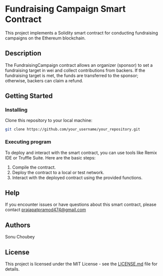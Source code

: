 # Fundraising Campaign Smart Contract

This project implements a Solidity smart contract for conducting fundraising campaigns on the Ethereum blockchain.

## Description

The FundraisingCampaign contract allows an organizer (sponsor) to set a fundraising target in wei and collect contributions from backers. If the fundraising target is met, the funds are transferred to the sponsor; otherwise, backers can claim a refund.

## Getting Started

### Installing

Clone this repository to your local machine:

```bash
git clone https://github.com/your_username/your_repository.git
```

### Executing program

To deploy and interact with the smart contract, you can use tools like Remix IDE or Truffle Suite. Here are the basic steps:

1. Compile the contract.
2. Deploy the contract to a local or test network.
3. Interact with the deployed contract using the provided functions.

## Help

If you encounter issues or have questions about this smart contract, please contact prajapatpramod474@gmail.com

## Authors

Sonu Choubey

## License

This project is licensed under the MIT License - see the [LICENSE.md](LICENSE.md) file for details.
